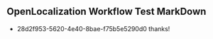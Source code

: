 ## OpenLocalization Workflow Test MarkDown
* 28d2f953-5620-4e40-8bae-f75b5e5290d0 
thanks!<!--HONumber=Mar16_HO2-->
